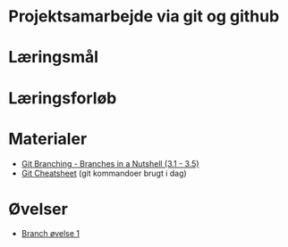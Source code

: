
<script src="https://code.jquery.com/jquery-3.2.1.min.js"></script>
<script src="script.js"></script>

# Projektsamarbejde via git og github

# Læringsmål

# Læringsforløb


# Materialer
* [Git Branching - Branches in a Nutshell (3.1 - 3.5)](https://git-scm.com/book/en/v2/Git-Branching-Branches-in-a-Nutshell)
* [Git Cheatsheet](materialer/git_cheatcheet.md) (git kommandoer brugt i dag)

# Øvelser
* [Branch øvelse 1]() 

